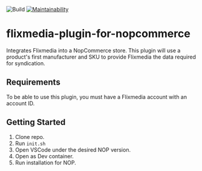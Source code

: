 ![Build](https://github.com/dfar-io/flixmedia-plugin-for-nopcommerce/actions/workflows/build.yml/badge.svg)
[![Maintainability](https://api.codeclimate.com/v1/badges/ed89af7c256970b8d95d/maintainability)](https://codeclimate.com/github/dfar-io/flixmedia-plugin-for-nopcommerce/maintainability)


# flixmedia-plugin-for-nopcommerce

Integrates Flixmedia into a NopCommerce store. This plugin will use a product's first manufacturer and SKU to provide Flixmedia the data required for syndication.

## Requirements

To be able to use this plugin, you must have a Flixmedia account with an account ID.

## Getting Started

1. Clone repo.
1. Run `init.sh`
1. Open VSCode under the desired NOP version.
1. Open as Dev container.
1. Run installation for NOP.
